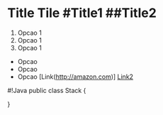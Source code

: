 Title
Tile
#Title1
##Title2
======================
1. Opcao 1
1. Opcao 1
1. Opcao 1

* Opcao
* Opcao
* Opcao
[Link(http://amazon.com)]
[Link2][1]

#!Java
public class Stack<Item> {

}


[1]:[http:amazon.com]

